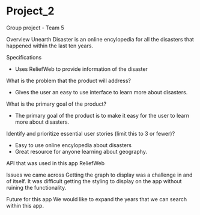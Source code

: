 # Project_2
Group project - Team 5

Overview
Unearth Disaster is an online encylopedia for all the disasters that happened within the last ten years.

Specifications
* Uses ReliefWeb to provide information of the disaster


What is the problem that the product will address? 
* Gives the user an easy to use interface to learn more about disasters.

What is the primary goal of the product? 
* The primary goal of the product is to make it easy for the user to learn more about disasters.

Identify and prioritize essential user stories (limit this to 3 or fewer)?
* Easy to use online encylopedia about disasters
* Great resource for anyone learning about geography.

API that was used in this app
ReliefWeb

Issues we came across
Getting the graph to display was a challenge in and of itself.
It was difficult getting the styling to display on the app without ruining the functionality.

Future for this app
We would like to expand the years that we can search within this app.

